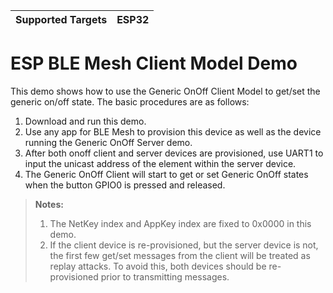 | Supported Targets | ESP32 |
| ----------------- | ----- |

ESP BLE Mesh Client Model Demo
========================

This demo shows how to use the Generic OnOff Client Model to get/set the generic on/off state. The basic procedures are as follows:

1. Download and run this demo.
2. Use any app for BLE Mesh to provision this device as well as the device running the Generic OnOff Server demo.
3. After both onoff client and server devices are provisioned, use UART1 to input the unicast address of the element within the server device.
4. The Generic OnOff Client will start to get or set Generic OnOff states when the button GPIO0 is pressed and released.

>**Notes:**
>
>1. The NetKey index and AppKey index are fixed to 0x0000 in this demo.
>2. If the client device is re-provisioned, but the server device is not, the first few get/set messages from the client will be treated as replay attacks. To avoid this, both devices should be re-provisioned prior to transmitting messages.
